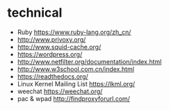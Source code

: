 # technical
- Ruby <https://www.ruby-lang.org/zh_cn/>
- <http://www.privoxy.org/>
- <http://www.squid-cache.org/>
- <https://wordpress.org/>
- <http://www.netfilter.org/documentation/index.html>
- <http://www.w3school.com.cn/index.html>
- <https://readthedocs.org/>
- Linux Kernel Mailing List <https://lkml.org/>
- weechat <https://weechat.org/>
- pac & wpad <http://findproxyforurl.com/>
